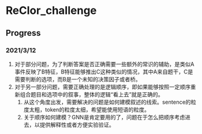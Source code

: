 # ReClor_challenge

## Progress

### 2021/3/12

1. 对于部分问题，为了判断答案是否正确需要一些额外的常识的辅助，是类似A事件反映了B特征，B特征能够推出C这种类似的情况，其中A来自题干，C是需要判断的选项，而B是一个未知的决策因子或者桥。
2. 对于另一部分问题，需要正确处理的是逻辑顺序，即如果能够按照一定顺序重新组合题目和选项中的叙事，整体的逻辑“看上去”就是正确的。
    1. 从这个角度出发，需要解决的问题是如何建模叙述的线索。sentence的粒度太粗，token的粒度太细，希望能使用短语的粒度。
    2. 关于顺序如何建模？GNN是肯定要用的了，问题在于怎么把顺序考虑进去，以提供解释性或者方便实验验证。
